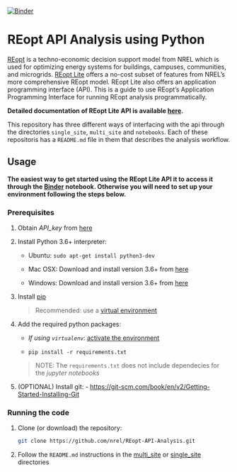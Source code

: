 [![Binder](https://mybinder.org/badge_logo.svg)](https://mybinder.org/v2/gh/NREL/REopt-API-Analysis/class_updates?urlpath=https%3A%2F%2Fgithub.com%2FNREL%2FREopt-API-Analysis%2Fblob%2Fclass_updates%2Fnotebooks%2FREopt_Lite_API_Demo.ipynb)

# REopt API Analysis using Python

[REopt](https://reopt.nrel.gov/) is a techno-economic decision support model
from NREL which is used for optimizing energy systems for buildings, campuses,
communities, and microgrids. [REopt Lite](https://reopt.nrel.gov/tool) offers a
no-cost subset of features from NREL’s more comprehensive REopt model. REopt
Lite also offers an application programming interface (API). This is a guide to
use REopt’s Application Programming Interface for running REopt analysis
programmatically.

**Detailed documentation of REopt Lite API is available
[here](https://developer.nrel.gov/docs/energy-optimization/reopt-v1/).**

This repository has three different ways of interfacing with the api through the
directories `single_site`, `multi_site` and `notebooks`. Each of these
repositoris has a `README.md` file in them that describes the analysis workflow.


## Usage

**The easiest way to get started using the REopt Lite API it to access it
through the
[Binder](https://mybinder.org/v2/gh/NREL/REopt-API-Analysis/class_updates?urlpath=https%3A%2F%2Fgithub.com%2FNREL%2FREopt-API-Analysis%2Fblob%2Fclass_updates%2Fnotebooks%2FREopt_Lite_API_Demo.ipynb)
notebook. Otherwise you will need to set up your environment following the steps
below.**


### Prerequisites

1. Obtain *API\_key* from [here](https://developer.nrel.gov/signup/)

2. Install Python 3.6+ interpreter:

    - Ubuntu: `sudo apt-get install python3-dev`

    - Mac OSX: Download and install version 3.6+ from
      [here](https://www.python.org/downloads/mac-osx/)

    - Windows: Download and install version 3.6+ from
      [here](https://www.python.org/downloads/windows/)

3. Install [pip](https://pip.pypa.io/en/stable/installing/)

    > Recommended: use a [virtual
    > environment](https://virtualenv.pypa.io/en/stable/installation/)

4. Add the required python packages:

    - *If using `virtualenv`*: [activate
      the environment](https://virtualenv.pypa.io/en/stable/userguide/)

    - `pip install -r requirements.txt`

    > NOTE: The `requirements.txt` does not include dependecies for the *jupyter
    > notebooks*

5. (OPTIONAL) Install git: - https://git-scm.com/book/en/v2/Getting-Started-Installing-Git


### Running the code

1.  Clone (or download) the repository:

    ``` bash
    git clone https://github.com/nrel/REopt-API-Analysis.git
    ```

2.  Follow the `README.md` instructions in the
    [multi\_site](https://github.com/NREL/REopt-API-Analysis/blob/class_updates/multi_site/README.md) or
    [single\_site](https://github.com/NREL/REopt-API-Analysis/blob/class_updates/single_site/README.md) directories
